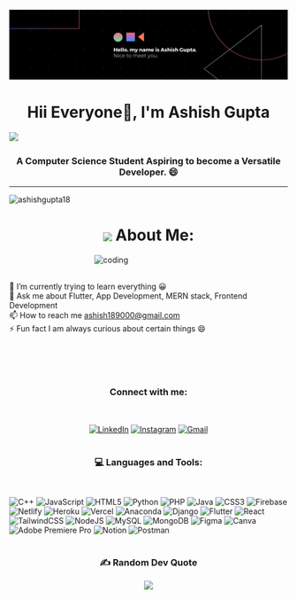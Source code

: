 ![logo](https://github.com/AshishGupta18/AshishGupta18/blob/main/bn.png)


<h1 align="center">Hii Everyone👋, I'm Ashish Gupta</h1>
<img src="https://user-images.githubusercontent.com/73097560/115834477-dbab4500-a447-11eb-908a-139a6edaec5c.gif">
<h3 align="center">A Computer Science Student Aspiring to become a Versatile Developer. 😄</h3>

---
<p align="left"> <img src="https://komarev.com/ghpvc/?username=ashishgupta18&label=Profile%20views&color=0e75b6&style=flat" alt="ashishgupta18" /> </p>

<h1 align="center"> <img src="https://github.com/TheDudeThatCode/TheDudeThatCode/blob/master/Assets/Developer.gif" width="45" align="center" /> About Me:</h1>
<img align ="right" alt="coding" width="350" src="https://user-images.githubusercontent.com/55389276/140866485-8fb1c876-9a8f-4d6a-98dc-08c4981eaf70.gif">

<br><br>

🌱 I’m currently trying to learn everything 😀<br>💬 Ask me about Flutter, App Development, MERN stack, Frontend Development<br>📫 How to reach me ashish189000@gmail.com<br>⚡ Fun fact I am always curious about certain things 😄
<br>
<br>
<br>
<br>
# <h3 align="center">Connect with me:</h3><br>
<p align="center">
<a href="https://www.linkedin.com/in/ashish-gupta-6a144a221/" target="_blank"><img align="center" src="https://www.vectorlogo.zone/logos/linkedin/linkedin-icon.svg" alt="LinkedIn" height="30"/></a>
<a href="https://www.instagram.com/whoisashish._/" target="_blank"><img align="center" src="https://www.vectorlogo.zone/logos/instagram/instagram-icon.svg" alt="Instagram" height="30" /></a>
<a href="mailto:ashish189000@gmail.com">
<img align="center" alt="Gmail" src="https://www.vectorlogo.zone/logos/gmail/gmail-icon.svg" height="30" /></a>
</p>

# <h3 align="center">💻 Languages and Tools:</h3><br>
![C++](https://img.shields.io/badge/c++-%2300599C.svg?style=for-the-badge&logo=c%2B%2B&logoColor=white)
![JavaScript](https://img.shields.io/badge/javascript-%23323330.svg?style=for-the-badge&logo=javascript&logoColor=%23F7DF1E)
![HTML5](https://img.shields.io/badge/html5-%23E34F26.svg?style=for-the-badge&logo=html5&logoColor=white) 
![Python](https://img.shields.io/badge/python-3670A0?style=for-the-badge&logo=python&logoColor=ffdd54) ![PHP](https://img.shields.io/badge/php-%23777BB4.svg?style=for-the-badge&logo=php&logoColor=white) ![Java](https://img.shields.io/badge/java-%23ED8B00.svg?style=for-the-badge&logo=java&logoColor=white) ![CSS3](https://img.shields.io/badge/css3-%231572B6.svg?style=for-the-badge&logo=css3&logoColor=white) ![Firebase](https://img.shields.io/badge/firebase-%23039BE5.svg?style=for-the-badge&logo=firebase) ![Netlify](https://img.shields.io/badge/netlify-%23000000.svg?style=for-the-badge&logo=netlify&logoColor=#00C7B7) ![Heroku](https://img.shields.io/badge/heroku-%23430098.svg?style=for-the-badge&logo=heroku&logoColor=white) ![Vercel](https://img.shields.io/badge/vercel-%23000000.svg?style=for-the-badge&logo=vercel&logoColor=white) ![Anaconda](https://img.shields.io/badge/Anaconda-%2344A833.svg?style=for-the-badge&logo=anaconda&logoColor=white) ![Django](https://img.shields.io/badge/django-%23092E20.svg?style=for-the-badge&logo=django&logoColor=white) ![Flutter](https://img.shields.io/badge/Flutter-%2302569B.svg?style=for-the-badge&logo=Flutter&logoColor=white) ![React](https://img.shields.io/badge/react-%2320232a.svg?style=for-the-badge&logo=react&logoColor=%2361DAFB) ![TailwindCSS](https://img.shields.io/badge/tailwindcss-%2338B2AC.svg?style=for-the-badge&logo=tailwind-css&logoColor=white) ![NodeJS](https://img.shields.io/badge/node.js-6DA55F?style=for-the-badge&logo=node.js&logoColor=white) ![MySQL](https://img.shields.io/badge/mysql-%2300f.svg?style=for-the-badge&logo=mysql&logoColor=white) ![MongoDB](https://img.shields.io/badge/MongoDB-%234ea94b.svg?style=for-the-badge&logo=mongodb&logoColor=white) 	![Figma](https://img.shields.io/badge/figma-%23F24E1E.svg?style=for-the-badge&logo=figma&logoColor=white) ![Canva](https://img.shields.io/badge/Canva-%2300C4CC.svg?style=for-the-badge&logo=Canva&logoColor=white) ![Adobe Premiere Pro](https://img.shields.io/badge/Adobe%20Premiere%20Pro-9999FF.svg?style=for-the-badge&logo=Adobe%20Premiere%20Pro&logoColor=white) ![Notion](https://img.shields.io/badge/Notion-%23000000.svg?style=for-the-badge&logo=notion&logoColor=white) ![Postman](https://img.shields.io/badge/Postman-FF6C37?style=for-the-badge&logo=postman&logoColor=white)
<br>



 
# <h3 align="center">✍️ Random Dev Quote </h3>
<p align="center"><img src="https://quotes-github-readme.vercel.app/api?type=horizontal&theme=radical"></img></p>






  

